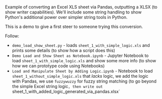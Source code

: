 Example of converting an Excel XLS sheet via Pandas, outputting a XLSX (to show writer capabilities). We'll include some string handling to show Python's additional power over simpler string tools in Python.

This is a demo to give a first steer to someone trying this conversion.

Follow:
* `demo_load_show_sheet.py` - loads `sheet_1_with_simple_logic.xls` and prints some details (to show how a script does this)
* `Demo Load and Show Sheet as Notebook.ipynb` - Jupyter Notebook to load `sheet_1_with_simple_logic.xls` and show some more info (to show how we can prototype code using Notebooks)
* `Load and Manipulate Sheet by Adding Logic.ipynb` - Notebook to load `sheet_1_without_simple_logic.xls` that *lacks* logic, we add the logic with Pandas, we use `fuzzywuzzy` for fuzzy string matching (to go beyond the simple Excel string logic`, then write out `sheet_1_with_added_logic_generated_via_pandas.xlsx`
